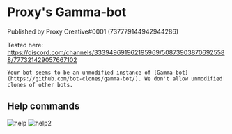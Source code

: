 # Proxy's Gamma-bot
Published by Proxy Creative#0001 (737779144942944286)

Tested here: https://discord.com/channels/333949691962195969/508739038706925588/777321429057667102

``Your bot seems to be an unmodified instance of [Gamma-bot](https://github.com/bot-clones/gamma-bot/). We don't allow unmodified clones of other bots.``

## Help commands
![help](https://i.imgur.com/eYQWuqN.png "eYQWuqN.png")
![help2](https://i.imgur.com/K2mPx1b.png "K2mPx1b.png")
